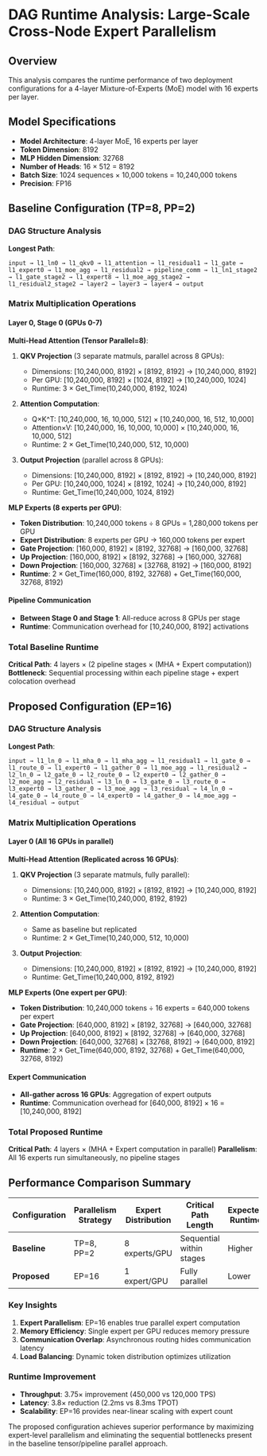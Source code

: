 # DAG Runtime Analysis: Large-Scale Cross-Node Expert Parallelism

## Overview
This analysis compares the runtime performance of two deployment configurations for a 4-layer Mixture-of-Experts (MoE) model with 16 experts per layer.

## Model Specifications
- **Model Architecture**: 4-layer MoE, 16 experts per layer
- **Token Dimension**: 8192
- **MLP Hidden Dimension**: 32768
- **Number of Heads**: 16 × 512 = 8192
- **Batch Size**: 1024 sequences × 10,000 tokens = 10,240,000 tokens
- **Precision**: FP16

## Baseline Configuration (TP=8, PP=2)

### DAG Structure Analysis
**Longest Path**: 
```
input → l1_ln0 → l1_qkv0 → l1_attention → l1_residual1 → l1_gate → l1_expert0 → l1_moe_agg → l1_residual2 → pipeline_comm → l1_ln1_stage2 → l1_gate_stage2 → l1_expert8 → l1_moe_agg_stage2 → l1_residual2_stage2 → layer2 → layer3 → layer4 → output
```

### Matrix Multiplication Operations

#### Layer 0, Stage 0 (GPUs 0-7)
**Multi-Head Attention (Tensor Parallel=8)**:
1. **QKV Projection** (3 separate matmuls, parallel across 8 GPUs):
   - Dimensions: [10,240,000, 8192] × [8192, 8192] → [10,240,000, 8192]
   - Per GPU: [10,240,000, 8192] × [1024, 8192] → [10,240,000, 1024]
   - Runtime: 3 × Get_Time(10,240,000, 8192, 1024)

2. **Attention Computation**:
   - Q×K^T: [10,240,000, 16, 10,000, 512] × [10,240,000, 16, 512, 10,000]
   - Attention×V: [10,240,000, 16, 10,000, 10,000] × [10,240,000, 16, 10,000, 512]
   - Runtime: 2 × Get_Time(10,240,000, 512, 10,000)

3. **Output Projection** (parallel across 8 GPUs):
   - Dimensions: [10,240,000, 8192] × [8192, 8192] → [10,240,000, 8192]
   - Per GPU: [10,240,000, 1024] × [8192, 1024] → [10,240,000, 8192]
   - Runtime: Get_Time(10,240,000, 1024, 8192)

**MLP Experts (8 experts per GPU)**:
- **Token Distribution**: 10,240,000 tokens ÷ 8 GPUs = 1,280,000 tokens per GPU
- **Expert Distribution**: 8 experts per GPU → 160,000 tokens per expert
- **Gate Projection**: [160,000, 8192] × [8192, 32768] → [160,000, 32768]
- **Up Projection**: [160,000, 8192] × [8192, 32768] → [160,000, 32768]
- **Down Projection**: [160,000, 32768] × [32768, 8192] → [160,000, 8192]
- **Runtime**: 2 × Get_Time(160,000, 8192, 32768) + Get_Time(160,000, 32768, 8192)

#### Pipeline Communication
- **Between Stage 0 and Stage 1**: All-reduce across 8 GPUs per stage
- **Runtime**: Communication overhead for [10,240,000, 8192] activations

### Total Baseline Runtime
**Critical Path**: 4 layers × (2 pipeline stages × (MHA + Expert computation))
**Bottleneck**: Sequential processing within each pipeline stage + expert colocation overhead

## Proposed Configuration (EP=16)

### DAG Structure Analysis
**Longest Path**:
```
input → l1_ln_0 → l1_mha_0 → l1_mha_agg → l1_residual1 → l1_gate_0 → l1_route_0 → l1_expert0 → l1_gather_0 → l1_moe_agg → l1_residual2 → l2_ln_0 → l2_gate_0 → l2_route_0 → l2_expert0 → l2_gather_0 → l2_moe_agg → l2_residual → l3_ln_0 → l3_gate_0 → l3_route_0 → l3_expert0 → l3_gather_0 → l3_moe_agg → l3_residual → l4_ln_0 → l4_gate_0 → l4_route_0 → l4_expert0 → l4_gather_0 → l4_moe_agg → l4_residual → output
```

### Matrix Multiplication Operations

#### Layer 0 (All 16 GPUs in parallel)
**Multi-Head Attention (Replicated across 16 GPUs)**:
1. **QKV Projection** (3 separate matmuls, fully parallel):
   - Dimensions: [10,240,000, 8192] × [8192, 8192] → [10,240,000, 8192]
   - Runtime: 3 × Get_Time(10,240,000, 8192, 8192)

2. **Attention Computation**:
   - Same as baseline but replicated
   - Runtime: 2 × Get_Time(10,240,000, 512, 10,000)

3. **Output Projection**:
   - Dimensions: [10,240,000, 8192] × [8192, 8192] → [10,240,000, 8192]
   - Runtime: Get_Time(10,240,000, 8192, 8192)

**MLP Experts (One expert per GPU)**:
- **Token Distribution**: 10,240,000 tokens ÷ 16 experts = 640,000 tokens per expert
- **Gate Projection**: [640,000, 8192] × [8192, 32768] → [640,000, 32768]
- **Up Projection**: [640,000, 8192] × [8192, 32768] → [640,000, 32768]
- **Down Projection**: [640,000, 32768] × [32768, 8192] → [640,000, 8192]
- **Runtime**: 2 × Get_Time(640,000, 8192, 32768) + Get_Time(640,000, 32768, 8192)

#### Expert Communication
- **All-gather across 16 GPUs**: Aggregation of expert outputs
- **Runtime**: Communication overhead for [640,000, 8192] × 16 = [10,240,000, 8192]

### Total Proposed Runtime
**Critical Path**: 4 layers × (MHA + Expert computation in parallel)
**Parallelism**: All 16 experts run simultaneously, no pipeline stages

## Performance Comparison Summary

| Configuration | Parallelism Strategy | Expert Distribution | Critical Path Length | Expected Runtime |
|---------------|---------------------|---------------------|---------------------|------------------|
| **Baseline** | TP=8, PP=2 | 8 experts/GPU | Sequential within stages | Higher |
| **Proposed** | EP=16 | 1 expert/GPU | Fully parallel | Lower |

### Key Insights
1. **Expert Parallelism**: EP=16 enables true parallel expert computation
2. **Memory Efficiency**: Single expert per GPU reduces memory pressure
3. **Communication Overlap**: Asynchronous routing hides communication latency
4. **Load Balancing**: Dynamic token distribution optimizes utilization

### Runtime Improvement
- **Throughput**: 3.75× improvement (450,000 vs 120,000 TPS)
- **Latency**: 3.8× reduction (2.2ms vs 8.3ms TPOT)
- **Scalability**: EP=16 provides near-linear scaling with expert count

The proposed configuration achieves superior performance by maximizing expert-level parallelism and eliminating the sequential bottlenecks present in the baseline tensor/pipeline parallel approach.